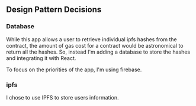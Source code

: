 ## Design Pattern Decisions

### Database
While this app allows a user to retrieve individual ipfs hashes from the contract, the amount of gas cost for a contract would be astronomical to return all the hashes. So, instead I'm adding a database to store the hashes and integrating it with React.

To focus on the priorities of the app, I'm using firebase. 

### ipfs
I chose to use IPFS to store users information.
